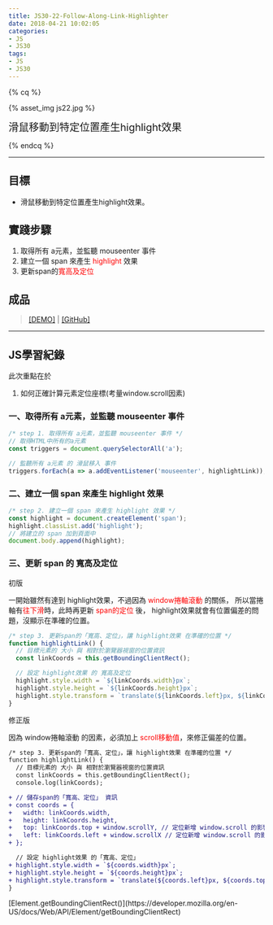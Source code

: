 ```yaml
---
title: JS30-22-Follow-Along-Link-Highlighter
date: 2018-04-21 10:02:05
categories:
- JS
- JS30
tags:
- JS
- JS30
---
```


{% cq %}

{% asset_img js22.jpg %}

<font style="font-size:20px;">滑鼠移動到特定位置產生highlight效果</font>

{% endcq %}

<!-- more -->
***

## 目標

- 滑鼠移動到特定位置產生highlight效果。


## 實踐步驟

1. 取得所有 a元素，並監聽 mouseenter 事件
2. 建立一個 span 來產生 <font color="red">highlight</font> 效果
3. 更新span的<font color="red">寬高及定位</font>

## 成品

>[[DEMO]](https://kanboo.github.io/JavaScript30/22%20-%20Follow%20Along%20Link%20Highlighter/) | [[GitHub]](https://github.com/kanboo/JavaScript30/blob/master/22%20-%20Follow%20Along%20Link%20Highlighter/index.html)

***
## JS學習紀錄

此次重點在於

1. 如何正確計算元素定位座標(考量window.scroll因素)

### 一、取得所有 a元素，並監聽 mouseenter 事件

``` js
/* step 1. 取得所有 a元素，並監聽 mouseenter 事件 */
// 取得HTML中所有的a元素
const triggers = document.querySelectorAll('a');

// 監聽所有 a元素 的 滑鼠移入 事件
triggers.forEach(a => a.addEventListener('mouseenter', highlightLink));
```

### 二、建立一個 span 來產生 highlight 效果

``` js
/* step 2. 建立一個 span 來產生 highlight 效果 */
const highlight = document.createElement('span');
highlight.classList.add('highlight');
// 將建立的 span 加到頁面中
document.body.append(highlight);
```

### 三、更新 span 的 寬高及定位

<span id="inline-blue">初版</span>

一開始雖然有達到 highlight效果，不過因為 <font color="red">window捲軸滾動</font> 的關係，
所以當捲軸有<font color="red">往下滑</font>時，此時再更新 <font color="red">span的定位</font> 後，
highlight效果就會有位置偏差的問題，沒顯示在準確的位置。

``` js
/* step 3. 更新span的「寬高、定位」，讓 highlight效果 在準確的位置 */
function highlightLink() {
  // 目標元素的 大小 與 相對於瀏覽器視窗的位置資訊
  const linkCoords = this.getBoundingClientRect();

  // 設定 highlight效果 的 寬高及定位
  highlight.style.width = `${linkCoords.width}px`;
  highlight.style.height = `${linkCoords.height}px`;
  highlight.style.transform = `translate(${linkCoords.left}px, ${linkCoords.top}px)`;
}
```

<span id="inline-yellow">修正版</span>

因為 window捲軸滾動 的因素，必須加上 <font color="red">scroll移動值</font>，來修正偏差的位置。

``` diff
/* step 3. 更新span的「寬高、定位」，讓 highlight效果 在準確的位置 */
function highlightLink() {
  // 目標元素的 大小 與 相對於瀏覽器視窗的位置資訊
  const linkCoords = this.getBoundingClientRect();
  console.log(linkCoords);

+ // 儲存span的「寬高、定位」 資訊
+ const coords = {
+   width: linkCoords.width,
+   height: linkCoords.height,
+   top: linkCoords.top + window.scrollY, // 定位新增 window.scroll 的影響因素
+   left: linkCoords.left + window.scrollX // 定位新增 window.scroll 的影響因素
+ };

  // 設定 highlight效果 的「寬高、定位」
+ highlight.style.width = `${coords.width}px`;
+ highlight.style.height = `${coords.height}px`;
+ highlight.style.transform = `translate(${coords.left}px, ${coords.top}px)`;
}
```

<div class="note info">[Element.getBoundingClientRect()](https://developer.mozilla.org/en-US/docs/Web/API/Element/getBoundingClientRect)</div>